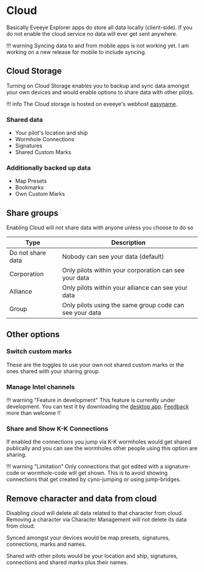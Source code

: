 # Cloud

Basically Eveeye Explorer apps do store all data locally (client-side). If you do not enable the cloud service no data will ever get sent anywhere.

!!! warning
    Syncing data to and from mobile apps is not working yet. I am working on a new release for mobile to include syncing.

## Cloud Storage
Turning on Cloud Storage enables you to backup and sync data amongst your own devices and would enable options to share data with other pilots.

!!! info
    The Cloud storage is hosted on eveeye's webhost [easyname](https://www.easyname.com/en).

### Shared data
- Your pilot's location and ship
- Wormhole Connections
- Signatures
- Shared Custom Marks
<!-- - Intel data via [Desktop App](https://eveeye.readthedocs.io/en/latest/desktop-app/) -->


### Additionally backed up data
 - Map Presets
 - Bookmarks
 - Own Custom Marks

## Share groups
Enabling Cloud will not share data with anyone unless you choose to do so

| Type | Description |
|--|--|
| Do not share data | Nobody can see your data (default)   |
| Corporation | Only pilots within your corporation can see your data   |
| Alliance | Only pilots within your alliance can see your data |
| Group | Only pilots using the same group code can see your data |

## Other options
### Switch custom marks
These are the toggles to use your own not shared custom marks or the ones shared with your sharing group.

### Manage Intel channels

!!! warning "Feature in development"
    This feature is currently under development. You can test it by downloading the [desktop app](https://eveeye.readthedocs.io/en/latest/desktop-app/). [Feedback](https://eveeye.readthedocs.io/en/latest/#Feedback) more than welcome !!
    
### Share and Show K-K Connections
If enabled the connections you jump via K-K wormholes would get shared publically and you can see the wormholes other people using this option are sharing. 

!!! warning "Limitation"
    Only connections that got edited with a signature-code or wormhole-code will get shown. This is to avoid showing connections that get created by cyno-jumping or using jump-bridges.

## Remove character and data from cloud
Disabling cloud will delete all data related to that character from cloud.
Removing a character via Character Management will not delete its data from cloud.

Synced amongst your devices would be map presets, signatures, connections, marks and names.

Shared with other pilots would be your location and ship, signatures, connections and shared marks plus their names.

<!--stackedit_data:
eyJoaXN0b3J5IjpbLTE2MTY0Mzc4MjEsNTAxNzY1NjM1LC0xMj
Q0Nzk3NjMxLC0xNDMxMjgwODUxLDQxNzQ5Mzc5NiwtMTQwMDcy
NTg4OCwtMjM1MTM5NjUyLDE2MDQ5NTUxNzEsLTkwMzE2OTkwMV
19
-->